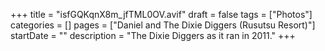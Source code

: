 +++
title = "isfGQKqnX8m_jfTML0OV.avif"
draft = false
tags = ["Photos"]
categories = []
pages = ["Daniel and The Dixie Diggers (Rusutsu Resort)"]
startDate = ""
description = "The Dixie Diggers as it ran in 2011."
+++
